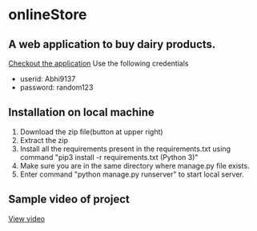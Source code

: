 # onlineStore
## A web application to buy dairy products.
[Checkout the application](https://onlinemilk9137.herokuapp.com/)
Use the following credentials 
* userid: Abhi9137
* password: random123

## Installation on local machine
1. Download the zip file(button at upper right)
2. Extract the zip
3. Install all the requirements present in the requirements.txt using command "pip3 install -r requirements.txt (Python 3)"
4. Make sure you are in the same directory where manage.py file exists.
5. Enter command "python manage.py runserver" to start local server.

## Sample video of project
[View video](https://drive.google.com/file/d/18oY2s85VbPdj0GC0w0dyOqlaAwH0QOj_/view?usp=sharing)
